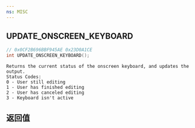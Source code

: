 ```yaml
---
ns: MISC
---
```

## UPDATE_ONSCREEN_KEYBOARD

```c
// 0x0CF2B696BBF945AE 0x23D0A1CE
int UPDATE_ONSCREEN_KEYBOARD();
```

```
Returns the current status of the onscreen keyboard, and updates the output.  
Status Codes:  
0 - User still editing  
1 - User has finished editing  
2 - User has canceled editing  
3 - Keyboard isn't active  
```

## 返回值

